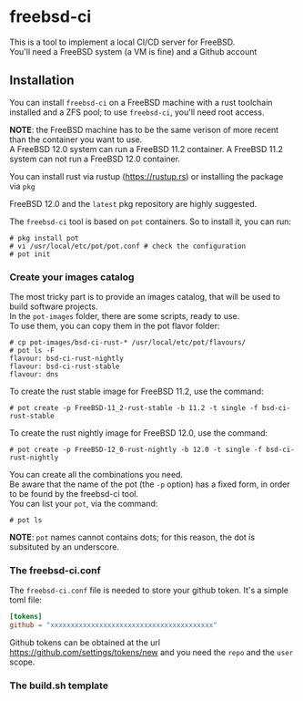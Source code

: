 # freebsd-ci

This is a tool to implement a local CI/CD server for FreeBSD.  
You'll need a FreeBSD system (a VM is fine) and a Github account
## Installation

You can install `freebsd-ci` on a FreeBSD machine with a rust toolchain installed and a ZFS pool; to use `freebsd-ci`, you'll need root access.

**NOTE**: the FreeBSD machine has to be the same verison of more recent than the container you want to use.  
A FreeBSD 12.0 system can run a FreeBSD 11.2 container. A FreeBSD 11.2 system can not run a FreeBSD 12.0 container.

You can install rust via rustup (https://rustup.rs) or installing the package via `pkg`

FreeBSD 12.0 and the `latest` pkg repository are highly suggested.

The `freebsd-ci` tool is based on `pot` containers. So to install it, you can run:

```console
# pkg install pot
# vi /usr/local/etc/pot/pot.conf # check the configuration
# pot init
```

### Create your images catalog

The most tricky part is to provide an images catalog, that will be used to build software projects.  
In the `pot-images` folder, there are some scripts, ready to use.  
To use them, you can copy them in the pot flavor folder:
```console
# cp pot-images/bsd-ci-rust-* /usr/local/etc/pot/flavours/
# pot ls -F
flavour: bsd-ci-rust-nightly
flavour: bsd-ci-rust-stable
flavour: dns
```

To create the rust stable image for FreeBSD 11.2, use the command:
```console
# pot create -p FreeBSD-11_2-rust-stable -b 11.2 -t single -f bsd-ci-rust-stable
```

To create the rust nightly image for FreeBSD 12.0, use the command:
```console
# pot create -p FreeBSD-12_0-rust-nightly -b 12.0 -t single -f bsd-ci-rust-nightly
```

You can create all the combinations you need.  
Be aware that the name of the pot (the `-p` option) has a fixed form, in order to be found by the freebsd-ci tool.  
You can list your `pot`, via the command:
```console
# pot ls
```

**NOTE**: `pot` names cannot contains dots; for this reason, the dot is subsituted by an underscore.
### The freebsd-ci.conf

The `freebsd-ci.conf` file is needed to store your github token. It's a simple toml file:
```toml
[tokens]
github = "xxxxxxxxxxxxxxxxxxxxxxxxxxxxxxxxxxxxxxxx"
```

Github tokens can be obtained at the url https://github.com/settings/tokens/new and you need the `repo` and the `user` scope.


### The build.sh template





